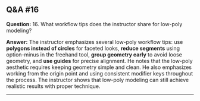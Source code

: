 
## Q&A #16

**Question:** 16. What workflow tips does the instructor share for low-poly modeling?

**Answer:** The instructor emphasizes several low-poly workflow tips: use **polygons instead of circles** for faceted looks, **reduce segments** using option-minus in the freehand tool, **group geometry early** to avoid loose geometry, and **use guides** for precise alignment. He notes that the low-poly aesthetic requires keeping geometry simple and clean. He also emphasizes working from the origin point and using consistent modifier keys throughout the process. The instructor shows that low-poly modeling can still achieve realistic results with proper technique.

---
